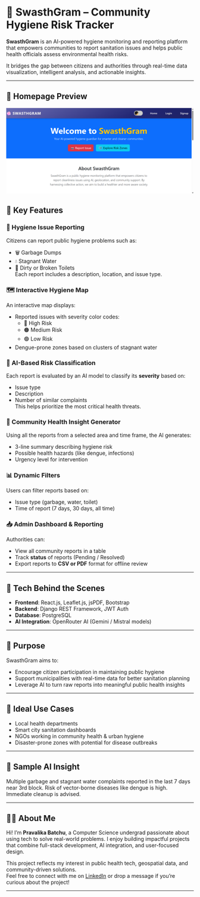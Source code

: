 # 🧼 SwasthGram – Community Hygiene Risk Tracker

**SwasthGram** is an AI-powered hygiene monitoring and reporting platform that empowers communities to report sanitation issues and helps public health officials assess environmental health risks.

It bridges the gap between citizens and authorities through real-time data visualization, intelligent analysis, and actionable insights.

---

## 📸 Homepage Preview

![SwasthGram Homepage](./screenshots/homepage.png)


## 🌟 Key Features

### 📍 Hygiene Issue Reporting
Citizens can report public hygiene problems such as:
- 🗑️ Garbage Dumps
- 💧 Stagnant Water
- 🚽 Dirty or Broken Toilets  
Each report includes a description, location, and issue type.

### 🗺️ Interactive Hygiene Map
An interactive map displays:
- Reported issues with severity color codes:
  - 🔴 High Risk
  - 🟠 Medium Risk
  - 🟢 Low Risk
- Dengue-prone zones based on clusters of stagnant water

### 🤖 AI-Based Risk Classification
Each report is evaluated by an AI model to classify its **severity** based on:
- Issue type
- Description
- Number of similar complaints  
This helps prioritize the most critical health threats.

### 🧠 Community Health Insight Generator
Using all the reports from a selected area and time frame, the AI generates:
- 3-line summary describing hygiene risk
- Possible health hazards (like dengue, infections)
- Urgency level for intervention

### 📊 Dynamic Filters
Users can filter reports based on:
- Issue type (garbage, water, toilet)
- Time of report (7 days, 30 days, all time)

### 📥 Admin Dashboard & Reporting
Authorities can:
- View all community reports in a table
- Track **status** of reports (Pending / Resolved)
- Export reports to **CSV or PDF** format for offline review

---

## 🧱 Tech Behind the Scenes

- **Frontend**: React.js, Leaflet.js, jsPDF, Bootstrap
- **Backend**: Django REST Framework, JWT Auth
- **Database**: PostgreSQL
- **AI Integration**: OpenRouter AI (Gemini / Mistral models)

---

## 📌 Purpose

SwasthGram aims to:
- Encourage citizen participation in maintaining public hygiene
- Support municipalities with real-time data for better sanitation planning
- Leverage AI to turn raw reports into meaningful public health insights

---

## 📍 Ideal Use Cases

- Local health departments
- Smart city sanitation dashboards
- NGOs working in community health & urban hygiene
- Disaster-prone zones with potential for disease outbreaks

---

## 🧪 Sample AI Insight

 Multiple garbage and stagnant water complaints reported in the last 7 days near 3rd block. Risk of vector-borne diseases like dengue is high. Immediate cleanup is advised.

---

## 🙋‍♀️ About Me

Hi! I’m **Pravalika Batchu**, a Computer Science undergrad passionate about using tech to solve real-world problems. I enjoy building impactful projects that combine full-stack development, AI integration, and user-focused design.

This project reflects my interest in public health tech, geospatial data, and community-driven solutions.  
Feel free to connect with me on [LinkedIn](https://www.linkedin.com/in/pravalikabatchu) or drop a message if you’re curious about the project!

---
